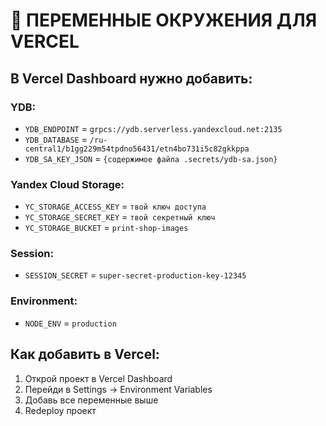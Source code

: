 # 🚀 ПЕРЕМЕННЫЕ ОКРУЖЕНИЯ ДЛЯ VERCEL

## В Vercel Dashboard нужно добавить:

### YDB:
- `YDB_ENDPOINT` = `grpcs://ydb.serverless.yandexcloud.net:2135`
- `YDB_DATABASE` = `/ru-central1/b1gg229m54tpdno56431/etn4bo731i5c82gkkppa`
- `YDB_SA_KEY_JSON` = `{содержимое файла .secrets/ydb-sa.json}`

### Yandex Cloud Storage:
- `YC_STORAGE_ACCESS_KEY` = `твой ключ доступа`
- `YC_STORAGE_SECRET_KEY` = `твой секретный ключ`
- `YC_STORAGE_BUCKET` = `print-shop-images`

### Session:
- `SESSION_SECRET` = `super-secret-production-key-12345`

### Environment:
- `NODE_ENV` = `production`

## Как добавить в Vercel:
1. Открой проект в Vercel Dashboard
2. Перейди в Settings → Environment Variables
3. Добавь все переменные выше
4. Redeploy проект